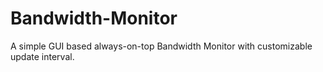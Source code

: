 # Bandwidth-Monitor
A simple GUI based always-on-top Bandwidth Monitor with customizable update interval. 
